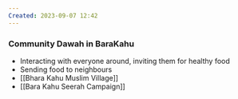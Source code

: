 ```yaml
---
Created: 2023-09-07 12:42 
---
```

### Community Dawah in BaraKahu
- Interacting with everyone around, inviting them for healthy food
- Sending food to neighbours
- [[Bhara Kahu Muslim Village]]
- [[Bara Kahu Seerah Campaign]]